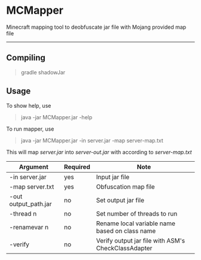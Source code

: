 # MCMapper
Minecraft mapping tool to deobfuscate jar file with Mojang provided map file

***

## Compiling
> gradle shadowJar


## Usage

To show help, use
> java -jar MCMapper.jar -help

To run mapper, use
> java -jar MCMapper.jar -in server.jar -map server-map.txt

This will map _server.jar_ into _server-out.jar_ with according to _server-map.txt_

| Argument             | Required | Note                                                |
| -------------------- | -------- | --------------------------------------------------- |
| -in server.jar       | yes      | Input jar file                                      |
| -map server.txt      | yes      | Obfuscation map file                                |
| -out output_path.jar | no       | Set output jar file                                 |
| -thread n            | no       | Set number of threads to run                        |
| -renamevar n         | no       | Rename local variable name based on class name      |
| -verify              | no       | Verify output jar file with ASM's CheckClassAdapter |
